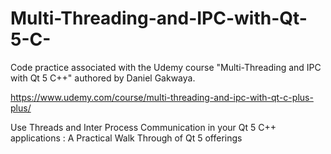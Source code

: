 # Multi-Threading-and-IPC-with-Qt-5-C-
Code practice associated with the Udemy course "Multi-Threading and IPC with Qt 5 C++" authored by Daniel Gakwaya.

https://www.udemy.com/course/multi-threading-and-ipc-with-qt-c-plus-plus/

Use Threads and Inter Process Communication in your Qt 5 C++ applications : A Practical Walk Through of Qt 5 offerings
